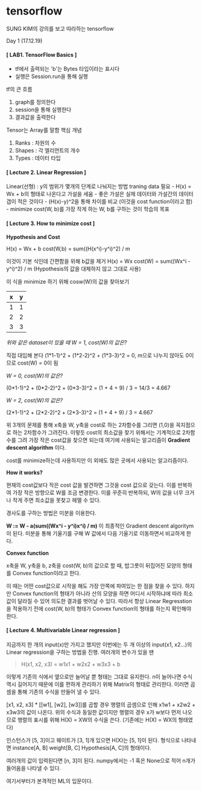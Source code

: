 # tensorflow
SUNG KIM의 강의를 보고 따라하는 tensorflow

Day 1 (17.12.19)

#### [ LAB1. TensorFlow Basics ]
- tf에서 출력되는 'b'는 Bytes 타입이라는 표시다
- 실행은 Session.run을 통해 실행

tf의 큰 흐름
1. graph를 정의한다
2. session을 통해 실행한다
3. 결과값을 출력한다

Tensor는 Array를 말함
핵심 개념
1. Ranks : 차원의 수
2. Shapes : 각 엘리먼트의 개수 
3. Types : 데이터 타입

#### [ Lecture 2. Linear Regression ]
Linear(선형) : y의 범위가 몇개의 단계로 나눠지는 방법 traning data 필요
	- H(x) = Wx + b의 형태로 나온다고 가설을 세움
	- 좋은 가설은 실제 데이터와 가설간의 데이터 갭이 적은 것이다
	- (H(x)-y)^2을 통해 차이를 비교  (이것을 cost function이라고 함)
	- minimize cost(W, b)를 가장 작게 하는 W, b를 구하는 것이 학습의 목표

#### [ Lecture 3. How to minimize cost ]
**Hypothesis and Cost**

H(x) = Wx + b
cost(W,b) = sum((H(x^i)-y^i)^2) / m

이것이 기본 식인데 간편함을 위해 b값을 제거
H(x) = Wx
cost(W) = sum((Wx^i - y^i)^2) / m (Hypothesis의 값을 대체하지 않고 그대로 사용)

이 식을 minimize 하기 위해 cosw(W)의 값을 찾아보기

 x | y 
---|---
 1 | 1 
 2 | 2 
 3 | 3 

*위와 같은 dataset이 있을 때 W = 1, cost(W)의 값은?*

직접 대입해 본다
(1\*1-1)^2 + (1\*2-2)^2 + (1\*3-3)^2 = 0,  m으로 나누지 않아도 0이므로 cost(W) = 0이 됨

*W = 0, cost(W)의 값은?*

(0\*1-1)^2 + (0\*2-2)^2 + (0\*3-3)^2 = (1 + 4 + 9) / 3 = 14/3 = 4.667

*W = 2, cost(W)의 값은?*

(2\*1-1)^2 + (2\*2-2)^2 + (2\*3-3)^2 = (1 + 4 + 9) / 3 = 4.667

위 3개의 문제를 통해 x축을 W, y축을 cost로 하는 2차함수를 그리면 (1,0)을 꼭지점으로 하는 2차함수가 그려진다. 이렇듯 cost의 최소값을 찾기 위해서는 기계적으로 2차함수를 그려 가장 작은 cost값을 찾으면 되는데 여기에 사용되는 알고리즘이 **Gradient descent algorithm** 이다.

cost를 minimize하는데 사용하지만 이 외에도 많은 곳에서 사용되는 알고리즘이다.

**How it works?**

현재의 cost값보다 작은 cost 값을 발견하면 그것을 cost 값으로 갖는다. 이를 반복하여 가장 작은 방향으로 W를 조금 변경한다. 이를 꾸준히 반복하되, W의 값을 너무 크거나 작게 주면 최소값을 못찾고 헤맬 수 있다.

경사도를 구하는 방법은 미분을 이용한다.

**W := W - a(sum((Wx^i - y^i)x^i) / m)** 이 최종적인 Gradient descent algoritym이 된다. 미분을 통해 기울기를 구해 W 값에서 다음 기울기로 이동하면서 비교하게 한다.

**Convex function**

x축을 W, y축을 b, z축을 cost(W, b)의 값으로 할 때, 밥그릇이 뒤집어진 모양의 형태를 Convex function이라고 한다.

이 때는 어떤 cost값으로 시작을 해도 가장 안쪽에 파여있는 한 점을 찾을 수 있다. 하지만 Convex function의 형태가 아니라 산의 모양을 하면 어디서 시작하냐에 따라 최소값이 달라질 수 있어 의도한 결과를 벗어날 수 있다. 따라서 항상 Linear Regresstion을 적용하기 전에 cost(W, b)의 형태가 Convex function의 형태를 하는지 확인해야 한다.

#### [ Lecture 4. Multivariable Linear regression ]

지금까지 한 개의 input(x)만 가지고 했지만 이번에는 두 개 이상의 input(x1, x2...)의 Linear regression을 구하는 방법을 진행. 여러개의 변수가 있을 땐

>H(x1, x2, x3) = w1x1 + w2x2 + w3x3 + b 

이렇게 기존의 식에서 옆으로만 늘어날 뿐 형태는 그대로 유지한다. n이 늘어나면 수식 역시 길어지기 때문에 이를 편하게 관리하기 위해 Matrix의 형태로 관리한다. 이러면 곱셈을 통해 기존의 수식을 만들어 낼 수 있다.

[x1, x2, x3] * [[w1], [w2], [w3]]를 곱할 경우 행렬의 곱셈으로 인해 x1w1 + x2w2 + x3w3의 값이 나온다. 위의 수식과 동일한 값이지만 행렬의 경우 x가 w보다 먼저 나오므로 행렬의 표시를 위해 H(X) = XW의 수식을 쓴다. (기존에는 H(X) = WX의 형태였다)

인스턴스가 [5, 3]이고 웨이트가 [3, 1]개 있으면 H(X)는 [5, 1]이 된다. 형식으로 나타내면 instance[A, B] weight[B, C] Hypothesis[A, C]의 형태이다.

여러개의 값이 입력된다면 [n, 3]이 된다. numpy에서는 -1 혹은 None으로 적어 n개가 들어옴을 나타낼 수 있다.

여기서부터가 본격적인 ML의 입문이다.



